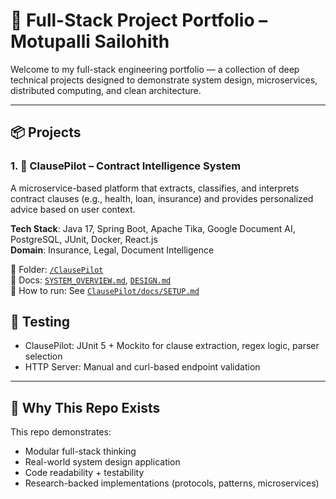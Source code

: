 # 🧠 Full-Stack Project Portfolio – Motupalli Sailohith

Welcome to my full-stack engineering portfolio — a collection of deep technical projects designed to demonstrate system design, microservices, distributed computing, and clean architecture.

---

## 📦 Projects

### 1. 📄 ClausePilot – Contract Intelligence System
A microservice-based platform that extracts, classifies, and interprets contract clauses (e.g., health, loan, insurance) and provides personalized advice based on user context.

**Tech Stack**: Java 17, Spring Boot, Apache Tika, Google Document AI, PostgreSQL, JUnit, Docker, React.js  
**Domain**: Insurance, Legal, Document Intelligence

📁 Folder: [`/ClausePilot`](./ClausePilot)  
📄 Docs: [`SYSTEM_OVERVIEW.md`](./ClausePilot/docs/SYSTEM_OVERVIEW.md), [`DESIGN.md`](./ClausePilot/docs/DESIGN.md)  
🚀 How to run: See [`ClausePilot/docs/SETUP.md`](./ClausePilot/docs/SETUP.md)

## 🧪 Testing

- ClausePilot: JUnit 5 + Mockito for clause extraction, regex logic, parser selection
- HTTP Server: Manual and curl-based endpoint validation

---

## 🧠 Why This Repo Exists

This repo demonstrates:
- Modular full-stack thinking
- Real-world system design application
- Code readability + testability
- Research-backed implementations (protocols, patterns, microservices)

